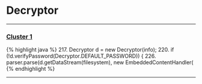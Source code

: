 # Decryptor

***

### [Cluster 1](./1)
{% highlight java %}
217. Decryptor d = new Decryptor(info);
220.     if (!d.verifyPassword(Decryptor.DEFAULT_PASSWORD)) {
226.     parser.parse(d.getDataStream(filesystem), new EmbeddedContentHandler(
{% endhighlight %}

***

